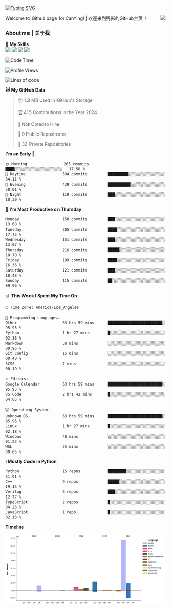 [![Typing SVG](https://readme-typing-svg.herokuapp.com?size=25&duration=3500&color=00FFFF&vCenter=true&width=250&height=40&lines=Hi+Welcome+%F0%9F%91%8B%F0%9F%8F%BB;I'm+CanYing|残影)](https://git.io/typing-svg)

<a href="#">
  <img align="right" src="https://github-readme-stats.vercel.app/api?username=CanYing0913&count_private=true&rank_icon=github&show_icons=true&bg_color=15,f2f7fd,E0EAFC&" />
</a>

Welcome to Github page for CanYing! | 欢迎来到残影的GitHub主页！

### About me | 关于我

🌟 **My Skills**  
![](https://img.shields.io/badge/-C-A8B9CC?style=flat-square&logo=C&logoColor=fff)
![](https://img.shields.io/badge/-C++-00599C?style=flat-square&logo=Cpp&logoColor=fff)
![](https://img.shields.io/badge/-Python-3776AB?style=flat-square&logo=Python&logoColor=fff)
![](https://img.shields.io/badge/-Linux-000000?style=flat-square&logo=Linux&logoColor=fff)

<!--START_SECTION:waka-->
![Code Time](http://img.shields.io/badge/Code%20Time-653%20hrs%2040%20mins-blue)

![Profile Views](http://img.shields.io/badge/Profile%20Views-1-blue)

![Lines of code](https://img.shields.io/badge/From%20Hello%20World%20I%27ve%20Written-26.3%20million%20lines%20of%20code-blue)

**🐱 My GitHub Data** 

> 📦 1.3 MB Used in GitHub's Storage 
 > 
> 🏆 415 Contributions in the Year 2024
 > 
> 🚫 Not Opted to Hire
 > 
> 📜 9 Public Repositories 
 > 
> 🔑 32 Private Repositories 
 > 
**I'm an Early 🐤** 

```text
🌞 Morning                203 commits         ████░░░░░░░░░░░░░░░░░░░░░   17.58 % 
🌆 Daytime                394 commits         █████████░░░░░░░░░░░░░░░░   34.11 % 
🌃 Evening                439 commits         ██████████░░░░░░░░░░░░░░░   38.01 % 
🌙 Night                  119 commits         ███░░░░░░░░░░░░░░░░░░░░░░   10.30 % 
```
📅 **I'm Most Productive on Thursday** 

```text
Monday                   158 commits         ███░░░░░░░░░░░░░░░░░░░░░░   13.68 % 
Tuesday                  205 commits         ████░░░░░░░░░░░░░░░░░░░░░   17.75 % 
Wednesday                151 commits         ███░░░░░░░░░░░░░░░░░░░░░░   13.07 % 
Thursday                 216 commits         █████░░░░░░░░░░░░░░░░░░░░   18.70 % 
Friday                   189 commits         ████░░░░░░░░░░░░░░░░░░░░░   16.36 % 
Saturday                 121 commits         ███░░░░░░░░░░░░░░░░░░░░░░   10.48 % 
Sunday                   115 commits         ██░░░░░░░░░░░░░░░░░░░░░░░   09.96 % 
```


📊 **This Week I Spent My Time On** 

```text
🕑︎ Time Zone: America/Los_Angeles

💬 Programming Languages: 
Other                    63 hrs 59 mins      ████████████████████████░   95.95 % 
Python                   1 hr 27 mins        █░░░░░░░░░░░░░░░░░░░░░░░░   02.18 % 
Markdown                 38 mins             ░░░░░░░░░░░░░░░░░░░░░░░░░   00.96 % 
Git Config               15 mins             ░░░░░░░░░░░░░░░░░░░░░░░░░   00.40 % 
SCSS                     7 mins              ░░░░░░░░░░░░░░░░░░░░░░░░░   00.19 % 

🔥 Editors: 
Google Calendar          63 hrs 59 mins      ████████████████████████░   95.95 % 
VS Code                  2 hrs 42 mins       █░░░░░░░░░░░░░░░░░░░░░░░░   04.05 % 

💻 Operating System: 
Unknown OS               63 hrs 59 mins      ████████████████████████░   95.95 % 
Linux                    1 hr 27 mins        █░░░░░░░░░░░░░░░░░░░░░░░░   02.18 % 
Windows                  48 mins             ░░░░░░░░░░░░░░░░░░░░░░░░░   01.22 % 
WSL                      25 mins             ░░░░░░░░░░░░░░░░░░░░░░░░░   00.65 % 
```

**I Mostly Code in Python** 

```text
Python                   15 repos            ████████░░░░░░░░░░░░░░░░░   31.91 % 
C++                      9 repos             █████░░░░░░░░░░░░░░░░░░░░   19.15 % 
Verilog                  6 repos             ███░░░░░░░░░░░░░░░░░░░░░░   12.77 % 
TypeScript               2 repos             █░░░░░░░░░░░░░░░░░░░░░░░░   04.26 % 
JavaScript               1 repo              █░░░░░░░░░░░░░░░░░░░░░░░░   02.13 % 
```



**Timeline**

![Lines of Code chart](https://raw.githubusercontent.com/CanYing0913/CanYing0913/master/assets/bar_graph.png)


<!--END_SECTION:waka-->
